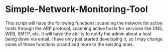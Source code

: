 # Simple-Network-Monitoring-Tool
This script will have the following functions: scanning the network for active hosts through the ARP protocol, scanning active hosts for services like DNS, WEB, SMTP, etc. It will have the ability to notify the admin about a host being down via email. I have only just started developing it, so I may change some of these functions or/and add more to the existing ones.

